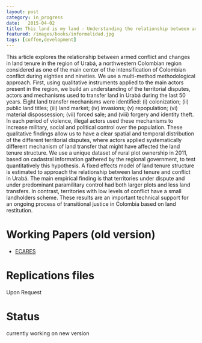 ```yaml
---
layout: post
category: in_progress
date:   2015-04-02
title: This land is my land - Understanding the relationship between armed conflict and land in Urabá-Colombia, with José Fortou, Sandra Johansson and Jorge Giraldo   (submitted) (working paper HiCN, ECARES) . 
featured: /images/books/informalidad.jpg
tags: [coffee,development]
---
```


This article explores the relationship between armed conflict and changes in land tenure in the region of Urabá, a northwestern Colombian region considered as one of the main center of the intensification of Colombian conflict during eighties and nineties. We use a multi-method methodological approach. First, using qualitative instruments applied to the main actors present in the region, we build an understanding of the territorial disputes, actors and mechanisms used to transfer land in Urabá during the last 50 years. Eight land transfer mechanisms were identified: (i) colonization; (ii) public land titles; (iii) land market; (iv) invasions; (v) repopulation; (vi) material dispossession; (vii) forced sale; and (viii) forgery and identity theft. In each period of violence, illegal actors used these mechanisms to increase military, social and political control over the population. These qualitative findings allow us to have a clear spatial and temporal distribution of the different territorial disputes, where actors applied systematically different mechanism of land transfer that might have affected the land tenure structure. We use a unique dataset of rural plot ownership in 2011, based on cadastral information gathered by the regional government, to test quantitatively this hypothesis. A fixed effects model of land tenure structure is estimated to approach the relationship between land tenure and conflict in Urabá. The main empirical finding is that territories under dispute and under predominant paramilitary control had both larger plots and less land transfers. In contrast, territories with low levels of conflict have a small landholders scheme. These results are an important technical support for an ongoing process of transitional justice in Colombia based on land restitution. 

Working Papers (old version)
====
- [ECARES](http://econpapers.repec.org/paper/ecawpaper/2013_2f199248.htm)

Replications files
====
Upon Request

Status
====

currently working on new version


